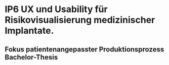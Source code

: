 # IP6 UX und Usability für Risikovisualisierung medizinischer Implantate.
## Fokus patientenangepasster Produktionsprozess Bachelor-Thesis


